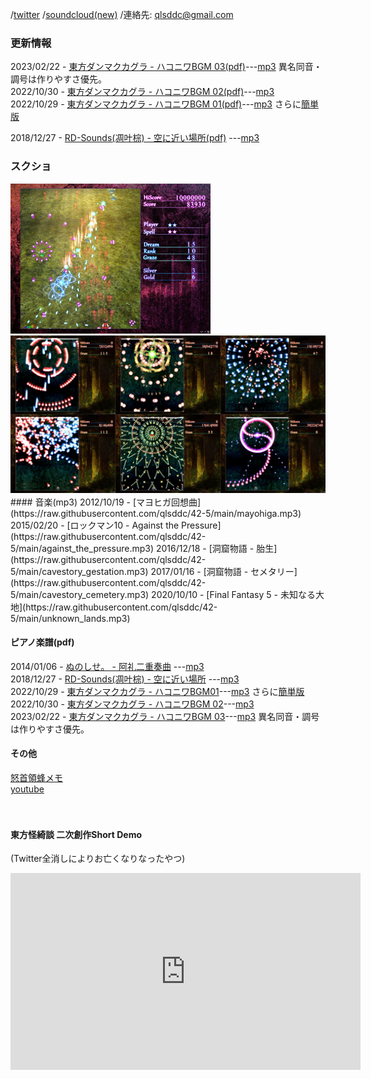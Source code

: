
/[twitter](https://twitter.com/qlsddc) /[soundcloud(new)](https://soundcloud.com/qlsddc/) /連絡先: qlsddc@gmail.com  

### 更新情報
2023/02/22 - [東方ダンマクカグラ - ハコニワBGM 03(pdf)](https://raw.githubusercontent.com/qlsddc/42-5/main/dankagu03.pdf)---[mp3](https://raw.githubusercontent.com/qlsddc/42-5/main/dankagubgm03.mp3) 異名同音・調号は作りやすさ優先。  
2022/10/30 - [東方ダンマクカグラ - ハコニワBGM 02(pdf)](https://raw.githubusercontent.com/qlsddc/42-5/main/dankagu02.pdf)---[mp3](https://raw.githubusercontent.com/qlsddc/42-5/main/dankagubgm02.mp3)  
2022/10/29 - [東方ダンマクカグラ - ハコニワBGM 01(pdf)](https://raw.githubusercontent.com/qlsddc/42-5/main/dankagu01.pdf)---[mp3](https://raw.githubusercontent.com/qlsddc/42-5/main/dankagubgm01.mp3)  さらに[簡単版](https://raw.githubusercontent.com/qlsddc/42-5/main/dankagu01_easy.pdf)  

2018/12/27 - [RD-Sounds(凋叶棕) - 空に近い場所(pdf)](https://raw.githubusercontent.com/qlsddc/42-5/main/soratika.pdf)
---[mp3](https://raw.githubusercontent.com/qlsddc/42-5/main/soratika.mp3)  

  
### スクショ
<a href="https://raw.githubusercontent.com/qlsddc/42-5/main/th_kakidan_01.jpg">
<img src="https://raw.githubusercontent.com/qlsddc/42-5/main/th_kakidan_01.jpg" width="320"></a>
<a href="https://raw.githubusercontent.com/qlsddc/42-5/main/th_pra_01.jpg">
<img src="https://raw.githubusercontent.com/qlsddc/42-5/main/th_pra_01.jpg" width="640"></a>  
　  
#### 音楽(mp3)
2012/10/19 - [マヨヒガ回想曲](https://raw.githubusercontent.com/qlsddc/42-5/main/mayohiga.mp3)  
2015/02/20 - [ロックマン10 - Against the Pressure](https://raw.githubusercontent.com/qlsddc/42-5/main/against_the_pressure.mp3)  
2016/12/18 - [洞窟物語 - 胎生](https://raw.githubusercontent.com/qlsddc/42-5/main/cavestory_gestation.mp3)  
2017/01/16 - [洞窟物語 - セメタリー](https://raw.githubusercontent.com/qlsddc/42-5/main/cavestory_cemetery.mp3)  
2020/10/10 - [Final Fantasy 5 - 未知なる大地](https://raw.githubusercontent.com/qlsddc/42-5/main/unknown_lands.mp3)  

#### ピアノ楽譜(pdf)
2014/01/06 - [ぬのしせ。 - 阿礼二重奏曲](https://raw.githubusercontent.com/qlsddc/42-5/main/score_03_arei.pdf)
---[mp3](https://raw.githubusercontent.com/qlsddc/42-5/main/arei.mp3)  
2018/12/27 - [RD-Sounds(凋叶棕) - 空に近い場所](https://raw.githubusercontent.com/qlsddc/42-5/main/soratika.pdf)
---[mp3](https://raw.githubusercontent.com/qlsddc/42-5/main/soratika.mp3)  
2022/10/29 - [東方ダンマクカグラ - ハコニワBGM01](https://raw.githubusercontent.com/qlsddc/42-5/main/dankagu01.pdf)---[mp3](https://raw.githubusercontent.com/qlsddc/42-5/main/dankagubgm01.mp3)  さらに[簡単版](https://raw.githubusercontent.com/qlsddc/42-5/main/dankagu01_easy.pdf)  
2022/10/30 - [東方ダンマクカグラ - ハコニワBGM 02](https://raw.githubusercontent.com/qlsddc/42-5/main/dankagu02.pdf)---[mp3](https://raw.githubusercontent.com/qlsddc/42-5/main/dankagubgm02.mp3)  
2023/02/22 - [東方ダンマクカグラ - ハコニワBGM 03](https://raw.githubusercontent.com/qlsddc/42-5/main/dankagu03.pdf)---[mp3](https://raw.githubusercontent.com/qlsddc/42-5/main/dankagubgm03.mp3) 異名同音・調号は作りやすさ優先。  


#### その他
[怒首領蜂メモ](https://qlsddc.github.io/42-5/dodonpachi)  
[youtube](https://www.youtube.com/channel/UC54WEkJe5iSZW8_K8Fj5SWQ)   
 
　  
   
#### 東方怪綺談 二次創作Short Demo
(Twitter全消しによりお亡くなりなったやつ)
<iframe width="560" height="315" src="https://www.youtube.com/embed/FPMZjag6eDE?rel=0" frameborder="0" allow="autoplay; encrypted-media" allowfullscreen></iframe>

   <!-- Google tag (gtag.js) -->
<script async src="https://www.googletagmanager.com/gtag/js?id=G-STYF42YSQD"></script>
<script>
  window.dataLayer = window.dataLayer || [];
  function gtag(){dataLayer.push(arguments);}
  gtag('js', new Date());

  gtag('config', 'G-STYF42YSQD');
</script>

